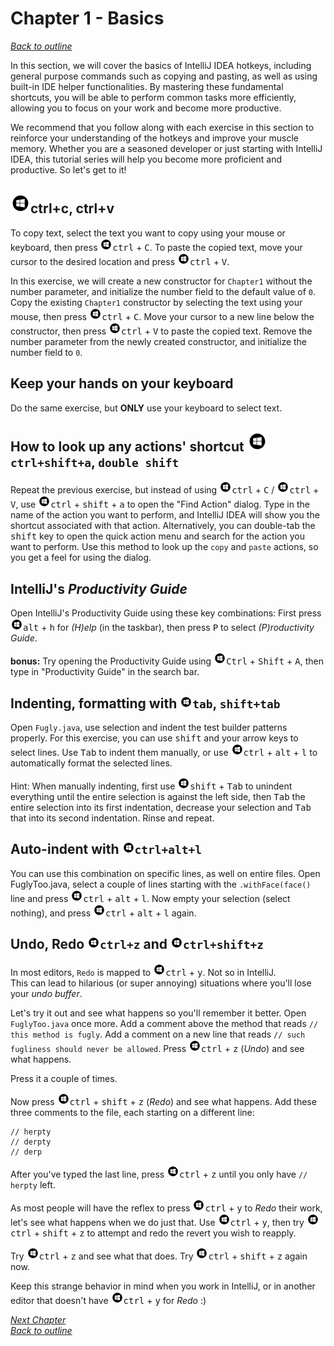 # Chapter 1 - Basics
[_Back to outline_](outline.md)

In this section, we will cover the basics of IntelliJ IDEA hotkeys, including general purpose commands such as copying and pasting, as well as using
built-in IDE helper functionalities. By mastering these fundamental shortcuts, you will be able to perform common tasks more efficiently, allowing
you to focus on your work and become more productive.

We recommend that you follow along with each exercise in this section to reinforce your understanding of the hotkeys and improve your muscle memory.
Whether you are a seasoned developer or just starting with IntelliJ IDEA, this tutorial series will help you become more proficient and productive.
So let's get to it!

## ![Windows](icons/glyph-windows-32.png)ctrl+c, ctrl+v
To copy text, select the text you want to copy using your mouse or keyboard, then press ![Windows](icons/glyph-windows-20.png)<kbd>ctrl</kbd> + <kbd>C</kbd>. To paste the copied text,
move your cursor to the desired location and press ![Windows](icons/glyph-windows-20.png)<kbd>ctrl</kbd> + <kbd>V</kbd>.

In this exercise, we will create a new constructor for `Chapter1` without the number parameter, and initialize the number field to the default value
of `0`. Copy the existing `Chapter1` constructor by selecting the text using your mouse, then press ![Windows](icons/glyph-windows-20.png)<kbd>ctrl</kbd> + <kbd>C</kbd>. Move your cursor to
a new line below the constructor, then press ![Windows](icons/glyph-windows-20.png)<kbd>ctrl</kbd> + <kbd>V</kbd> to paste the copied text. Remove the number parameter from the newly
created constructor, and initialize the number field to `0`.

## Keep your hands on your keyboard
Do the same exercise, but **ONLY** use your keyboard to select text.

## How to look up any actions' shortcut ![Windows](icons/glyph-windows-32.png)`ctrl+shift+a`, `double shift`
Repeat the previous exercise, but instead of using ![Windows](icons/glyph-windows-20.png)<kbd>ctrl</kbd> + <kbd>C</kbd> / ![Windows](icons/glyph-windows-20.png)<kbd>ctrl</kbd> + <kbd>V</kbd>, use ![Windows](icons/glyph-windows-20.png)<kbd>ctrl</kbd> + <kbd>
shift</kbd> + <kbd>a</kbd> to open the "Find Action" dialog. Type in the name of the action you want to perform, and IntelliJ IDEA will show you the
shortcut associated with that action. Alternatively, you can double-tab the <kbd>shift</kbd> key to open the quick action menu and search for the
action you want to perform. Use this method to look up the `copy` and `paste` actions, so you get a feel for using the dialog.

## IntelliJ's _Productivity Guide_

Open IntelliJ's Productivity Guide using these key combinations:
First press ![Windows](icons/glyph-windows-20.png)<kbd>alt</kbd> + <kbd>h</kbd> for _(H)elp_ (in the taskbar), then press <kbd>P</kbd> to select _(P)roductivity Guide_.

**bonus:** Try opening the Productivity Guide using ![Windows](icons/glyph-windows-20.png)<kbd>Ctrl</kbd> + <kbd>Shift</kbd> + <kbd>A</kbd>, then type in "Productivity Guide" in the
search bar.

## Indenting, formatting with ![Windows](icons/glyph-windows-20.png)`tab`, `shift+tab`
Open `Fugly.java`, use selection and indent the test builder patterns properly.
For this exercise, you can use <kbd>shift</kbd> and your arrow keys to select lines.
Use <kbd>Tab</kbd> to indent them manually, or use ![Windows](icons/glyph-windows-20.png)<kbd>ctrl</kbd> + <kbd>alt</kbd> + <kbd>l</kbd> to automatically format the selected lines.

Hint: When manually indenting, first use ![Windows](icons/glyph-windows-20.png)<kbd>shift</kbd> + <kbd>Tab</kbd> to unindent everything until the entire selection is against the left
side, then <kbd>Tab</kbd> the entire selection into its first indentation, decrease your selection and <kbd>Tab</kbd>  that into its second
indentation. Rinse and repeat.

## Auto-indent with ![Windows](icons/glyph-windows-20.png)`ctrl+alt+l`
You can use this combination on specific lines, as well on entire files.
Open FuglyToo.java, select a couple of lines starting with the `.withFace(face()` line and press ![Windows](icons/glyph-windows-20.png)<kbd>ctrl</kbd> + <kbd>alt</kbd> + <kbd>l</kbd>.
Now empty your selection (select nothing), and press ![Windows](icons/glyph-windows-20.png)<kbd>ctrl</kbd> + <kbd>alt</kbd> + <kbd>l</kbd> again.

## Undo, Redo ![Windows](icons/glyph-windows-20.png)`ctrl+z` and ![Windows](icons/glyph-windows-20.png)`ctrl+shift+z`

In most editors, `Redo` is mapped to ![Windows](icons/glyph-windows-20.png)<kbd>ctrl</kbd> + <kbd>y</kbd>. Not so in IntelliJ.  
This can lead to hilarious (or super annoying) situations where you'll lose your _undo buffer_.

Let's try it out and see what happens so you'll remember it better.
Open `FuglyToo.java` once more.
Add a comment above the method that reads `// this method is fugly`.
Add a comment on a new line that reads `// such fugliness should never be allowed`.
Press ![Windows](icons/glyph-windows-20.png)<kbd>ctrl</kbd> + <kbd>z</kbd> (_Undo_) and see what happens.

Press it a couple of times.

Now press ![Windows](icons/glyph-windows-20.png)<kbd>ctrl</kbd> + <kbd>shift</kbd> + <kbd>z</kbd> (_Redo_) and see what happens.
Add these three comments to the file, each starting on a different line:

```
// herpty
// derpty
// derp
```

After you've typed the last line, press  ![Windows](icons/glyph-windows-20.png)<kbd>ctrl</kbd> + <kbd>z</kbd> until you only have `// herpty` left.

As most people will have the reflex to press ![Windows](icons/glyph-windows-20.png)<kbd>ctrl</kbd> + <kbd>y</kbd> to _Redo_ their work, let's see what happens when we do just that.
Use ![Windows](icons/glyph-windows-20.png)<kbd>ctrl</kbd> + <kbd>y</kbd>, then try ![Windows](icons/glyph-windows-20.png)<kbd>ctrl</kbd> + <kbd>shift</kbd> + <kbd>z</kbd> to attempt and redo the revert you wish to reapply.

Try ![Windows](icons/glyph-windows-20.png)<kbd>ctrl</kbd> + <kbd>z</kbd> and see what that does. Try ![Windows](icons/glyph-windows-20.png)<kbd>ctrl</kbd> + <kbd>shift</kbd> + <kbd>z</kbd> again now.

Keep this strange behavior in mind when you work in IntelliJ, or in another editor that doesn't have ![Windows](icons/glyph-windows-20.png)<kbd>ctrl</kbd> + <kbd>y</kbd> for _Redo_ :)


[_Next Chapter_](chapter2.md)  
[_Back to outline_](outline.md)